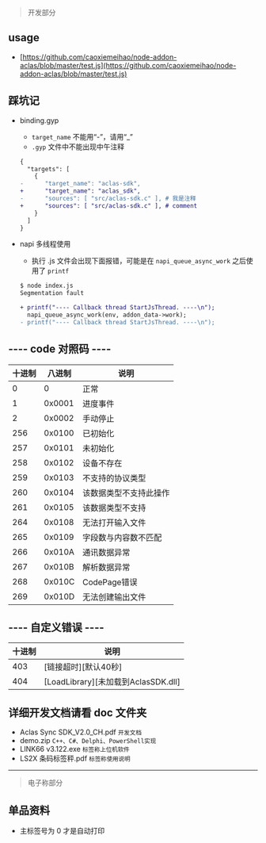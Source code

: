 
> 开发部分

## usage
- [https://github.com/caoxiemeihao/node-addon-aclas/blob/master/test.js](https://github.com/caoxiemeihao/node-addon-aclas/blob/master/test.js)

## 踩坑记
- binding.gyp
  * `target_name` 不能用“-”，请用“_”
  * `.gyp` 文件中不能出现中午注释
  ```diff
  {
    "targets": [
      {
  -      "target_name": "aclas-sdk",
  +      "target_name": "aclas_sdk",
  -      "sources": [ "src/aclas-sdk.c" ], # 我是注释
  +      "sources": [ "src/aclas-sdk.c" ], # comment
      }
    ]
  }
  ```

- napi 多线程使用
  * 执行 .js 文件会出现下面报错，可能是在 `napi_queue_async_work` 之后使用了 `printf`
  ```bash
  $ node index.js
  Segmentation fault
  ```

  ```diff
  + printf("---- Callback thread StartJsThread. ----\n");
    napi_queue_async_work(env, addon_data->work);
  - printf("---- Callback thread StartJsThread. ----\n");
  ```

## ---- code 对照码 ----
|十进制|八进制|说明|
|----|----|----|
|0   | 0      | 正常    |
|1   | 0x0001 | 进度事件 |
|2   | 0x0002 | 手动停止 |
|256 | 0x0100 | 已初始化 |
|257 | 0x0101 | 未初始化 |
|258 | 0x0102 | 设备不存在 |
|259 | 0x0103 | 不支持的协议类型 |
|260 | 0x0104 | 该数据类型不支持此操作 |
|261 | 0x0105 | 该数据类型不支持 |
|264 | 0x0108 | 无法打开输入文件 |
|265 | 0x0109 | 字段数与内容数不匹配 |
|266 | 0x010A | 通讯数据异常 |
|267 | 0x010B | 解析数据异常 |
|268 | 0x010C | CodePage错误 |
|269 | 0x010D | 无法创建输出文件 |

## ---- 自定义错误 ----
|十进制|说明|
|-|-|
|403 | [链接超时][默认40秒] |
|404 | [LoadLibrary][未加载到AclasSDK.dll] |

## 详细开发文档请看 doc 文件夹
- Aclas Sync SDK_V2.0_CH.pdf `开发文档`
- demo.zip `C++、C#、Delphi、PowerShell实现`
- LINK66 v3.122.exe `标签称上位机软件`
- LS2X 条码标签秤.pdf `标签称使用说明`

---

> 电子称部分

## 单品资料
- 主标签号为 0 才是自动打印

